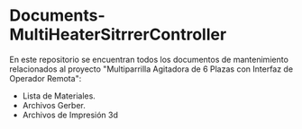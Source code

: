 # Documents-MultiHeaterSitrrerController
En este repositorio se encuentran todos los documentos de mantenimiento relacionados al proyecto "Multiparrilla Agitadora de 6 Plazas con Interfaz de Operador Remota": 
- Lista de Materiales.
- Archivos Gerber.
- Archivos de Impresión 3d
